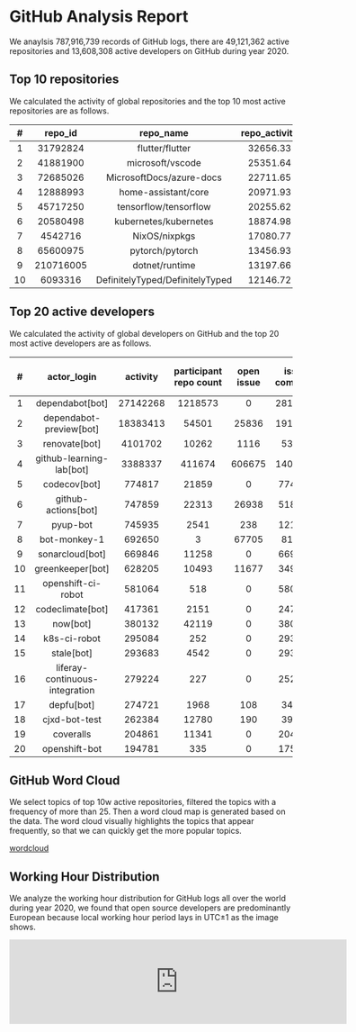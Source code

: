 # GitHub Analysis Report

We anaylsis 787,916,739 records of GitHub logs, there are 49,121,362 active repositories and 13,608,308 active developers on GitHub during year 2020.

## Top 10 repositories

We calculated the activity of global repositories and the top 10 most active repositories are as follows.

| # | repo_id | repo_name | repo_activity |
|:--:|:--:|:--:|:--:|
| 1 | 31792824 | flutter/flutter | 32656.33 |
| 2 | 41881900 | microsoft/vscode | 25351.64 |
| 3 | 72685026 | MicrosoftDocs/azure-docs | 22711.65 |
| 4 | 12888993 | home-assistant/core | 20971.93 |
| 5 | 45717250 | tensorflow/tensorflow | 20255.62 |
| 6 | 20580498 | kubernetes/kubernetes | 18874.98 |
| 7 | 4542716 | NixOS/nixpkgs | 17080.77 |
| 8 | 65600975 | pytorch/pytorch | 13456.93 |
| 9 | 210716005 | dotnet/runtime | 13197.66 |
| 10 | 6093316 | DefinitelyTyped/DefinitelyTyped | 12146.72 |


## Top 20 active developers

We calculated the activity of global developers on GitHub and the top 20 most active developers are as follows.

| # | actor_login | activity | participant repo count | open issue | issue comment | open pull | pull review comment | pull merged |
|:--:|:--:|:--:|:--:|:--:|:--:|:--:|:--:|:--:|
| 1 | dependabot[bot] | 27142268 | 1218573 | 0 | 2819424 | 7135693 | 0 | 583153 |
| 2 | dependabot-preview[bot] | 18383413 | 54501 | 25836 | 1915255 | 3233272 | 0 | 1343334 |
| 3 | renovate[bot] | 4101702 | 10262 | 1116 | 53809 | 568327 | 0 | 468136 |
| 4 | github-learning-lab[bot] | 3388337 | 411674 | 606675 | 1403284 | 78004 | 47399 | 69619 |
| 5 | codecov[bot] | 774817 | 21859 | 0 | 774817 | 0 | 0 | 0 |
| 6 | github-actions[bot] | 747859 | 22313 | 26938 | 518334 | 22526 | 8864 | 14523 |
| 7 | pyup-bot | 745935 | 2541 | 238 | 121328 | 166607 | 0 | 24862 |
| 8 | bot-monkey-1 | 692650 | 3 | 67705 | 81869 | 82011 | 6212 | 40898 |
| 9 | sonarcloud[bot] | 669846 | 11258 | 0 | 669846 | 0 | 0 | 0 |
| 10 | greenkeeper[bot] | 628205 | 10493 | 11677 | 349854 | 49439 | 0 | 21336 |
| 11 | openshift-ci-robot | 581064 | 518 | 0 | 580552 | 0 | 128 | 0 |
| 12 | codeclimate[bot] | 417361 | 2151 | 0 | 247869 | 0 | 42373 | 0 |
| 13 | now[bot] | 380132 | 42119 | 0 | 380132 | 0 | 0 | 0 |
| 14 | k8s-ci-robot | 295084 | 252 | 0 | 293118 | 206 | 82 | 204 |
| 15 | stale[bot] | 293683 | 4542 | 0 | 293683 | 0 | 0 | 0 |
| 16 | liferay-continuous-integration | 279224 | 227 | 0 | 252677 | 8849 | 0 | 0 |
| 17 | depfu[bot] | 274721 | 1968 | 108 | 34948 | 51469 | 0 | 17030 |
| 18 | cjxd-bot-test | 262384 | 12780 | 190 | 39474 | 32030 | 0 | 25288 |
| 19 | coveralls | 204861 | 11341 | 0 | 204861 | 0 | 0 | 0 |
| 20 | openshift-bot | 194781 | 335 | 0 | 175740 | 2477 | 0 | 2322 |


## GitHub Word Cloud

We select topics of top 10w active repositories, filtered the topics with a frequency of more than 25. Then a word cloud map is generated based on the data. The word cloud visually highlights the topics that appear frequently, so that we can quickly get the more popular topics.

[wordcloud](/word-cloud.html ':include')

## Working Hour Distribution

We analyze the working hour distribution for GitHub logs all over the world during year 2020, we found that open source developers are predominantly European because local working hour period lays in UTC±1 as the image shows.

<embed src="http://gar2020.opensource-service.cn/svgrenderer/github/X-lab2017/github-analysis-report?path=sqls/working-hour-distribution/image.svg&data=[2,2,3,3,3,4,5,6,8,7,7,7,8,10,10,10,10,9,8,8,7,6,5,4,3,4,4,3,3,3,5,6,7,8,7,6,8,9,10,10,9,9,8,8,7,7,5,4,4,4,4,4,3,3,5,6,7,7,7,6,7,9,10,9,9,8,8,7,7,6,5,4,3,3,3,3,3,3,5,6,8,8,7,7,8,9,10,10,10,9,9,8,7,6,5,4,3,3,4,4,3,3,5,6,7,7,7,6,7,8,9,9,9,8,7,6,6,6,4,3,2,2,2,1,1,1,1,2,2,2,2,2,3,4,5,5,4,4,4,3,3,2,1,1,1,1,1,1,1,1,1,1,2,2,3,3,4,4,5,5,5,5,4,4,3,3,2,1]&lang=en" style="width:600" />
